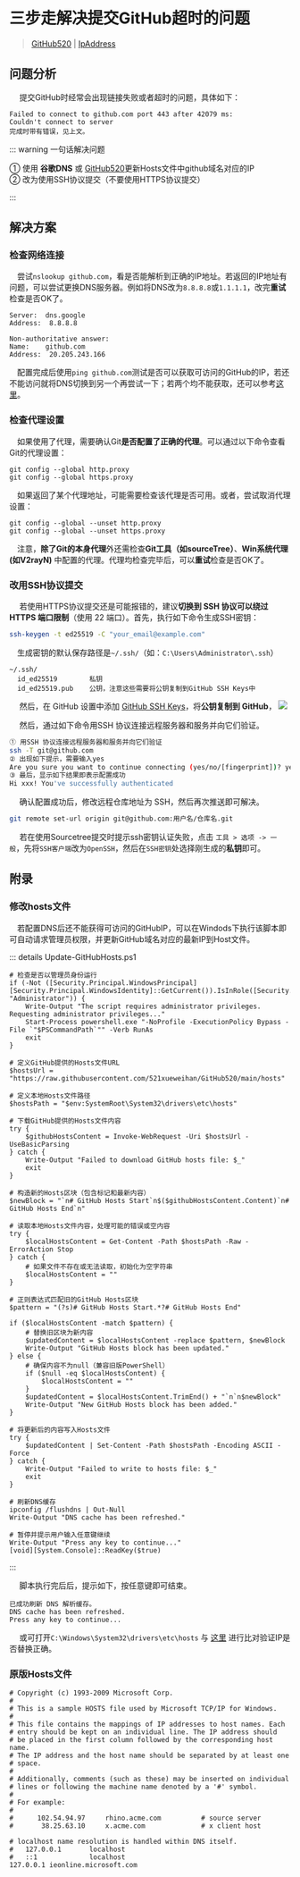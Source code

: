 # 三步走解决提交GitHub超时的问题



> [GitHub520](https://raw.githubusercontent.com/521xueweihan/GitHub520/main/hosts) | [IpAddress](https://www.ipaddress.com/website/github.com/)



## 问题分析

​	　提交GitHub时经常会出现链接失败或者超时的问题，具体如下：

```
Failed to connect to github.com port 443 after 42079 ms: 
Couldn't connect to server
完成时带有错误，见上文。
```

::: warning 一句话解决问题

① 使用 **谷歌DNS** 或 [GitHub520](https://raw.githubusercontent.com/521xueweihan/GitHub520/main/hosts)更新Hosts文件中github域名对应的IP <br/>
② 改为使用SSH协议提交（不要使用HTTPS协议提交）

:::

## 解决方案

### 检查网络连接

​	　尝试`nslookup github.com`，看是否能解析到正确的IP地址。若返回的IP地址有问题，可以尝试更换DNS服务器。例如将DNS改为`8.8.8.8`或`1.1.1.1`，改完**重试**检查是否OK了。

```
Server:  dns.google
Address:  8.8.8.8

Non-authoritative answer:
Name:    github.com
Address:  20.205.243.166
```

​	　配置完成后使用`ping github.com`测试是否可以获取可访问的GitHub的IP，若还不能访问就将DNS切换到另一个再尝试一下；若两个均不能获取，还可以参考[这里](#修改hosts文件)。

### 检查代理设置

​	　如果使用了代理，需要确认Git**是否配置了正确的代理**。可以通过以下命令查看Git的代理设置：

```shell
git config --global http.proxy
git config --global https.proxy
```

​	　如果返回了某个代理地址，可能需要检查该代理是否可用。或者，尝试取消代理设置：

```shell
git config --global --unset http.proxy
git config --global --unset https.proxy
```

​	　注意，**除了Git的本身代理**外还需检查**Git工具（如sourceTree）**、**Win系统代理(如V2rayN)** 中配置的代理。代理均检查完毕后，可以**重试**检查是否OK了。



### 改用SSH协议提交

​	　若使用HTTPS协议提交还是可能报错的，建议**切换到 SSH 协议可以绕过 HTTPS 端口限制**（使用 22 端口）。首先，执行如下命令生成SSH密钥：

```bash
ssh-keygen -t ed25519 -C "your_email@example.com"
```

​	　生成密钥的默认保存路径是`~/.ssh/`（如：`C:\Users\Administrator\.ssh`）

```
~/.ssh/
  id_ed25519        私钥
  id_ed25519.pub    公钥，注意这些需要将公钥复制到GitHub SSH Keys中
```

​	　然后，在 GitHub 设置中添加 [GitHub SSH Keys](https://github.com/settings/keys)，将**公钥复制到 GitHub**，
<Img src="https://github.com/sh086/picx-images-hosting/raw/master/20250330/image-20250321023502993.7zqlq1r5sl.webp"/>

​	　然后，通过如下命令用SSH 协议连接远程服务器和服务并向它们验证。

```bash
① 用SSH 协议连接远程服务器和服务并向它们验证
ssh -T git@github.com
② 出现如下提示，需要输入yes
Are you sure you want to continue connecting (yes/no/[fingerprint])? yes
③ 最后，显示如下结果即表示配置成功
Hi xxx! You've successfully authenticated
```

​	　确认配置成功后，修改远程仓库地址为 SSH，然后再次推送即可解决。

```bash
git remote set-url origin git@github.com:用户名/仓库名.git
```

​	　若在使用Sourcetree提交时提示ssh密钥认证失败，点击 `工具 > 选项 -> 一般`，先将`SSH客户端`改为`OpenSSH`，然后在`SSH密钥`处选择刚生成的**私钥**即可。

## 附录

### 修改hosts文件

​	　若配置DNS后还不能获得可访问的GitHubIP，可以在Windods下执行该脚本即可自动请求管理员权限，并更新GitHub域名对应的最新IP到Host文件。

::: details Update-GitHubHosts.ps1

```ps1[Update-GitHubHosts.ps1]
# 检查是否以管理员身份运行
if (-Not ([Security.Principal.WindowsPrincipal][Security.Principal.WindowsIdentity]::GetCurrent()).IsInRole([Security.Principal.WindowsBuiltInRole] "Administrator")) {
    Write-Output "The script requires administrator privileges. Requesting administrator privileges..."
    Start-Process powershell.exe "-NoProfile -ExecutionPolicy Bypass -File `"$PSCommandPath`"" -Verb RunAs
    exit
}

# 定义GitHub提供的Hosts文件URL
$hostsUrl = "https://raw.githubusercontent.com/521xueweihan/GitHub520/main/hosts"

# 定义本地Hosts文件路径
$hostsPath = "$env:SystemRoot\System32\drivers\etc\hosts"

# 下载GitHub提供的Hosts文件内容
try {
    $githubHostsContent = Invoke-WebRequest -Uri $hostsUrl -UseBasicParsing
} catch {
    Write-Output "Failed to download GitHub hosts file: $_"
    exit
}

# 构造新的Hosts区块（包含标记和最新内容）
$newBlock = "`n# GitHub Hosts Start`n$($githubHostsContent.Content)`n# GitHub Hosts End`n"

# 读取本地Hosts文件内容，处理可能的错误或空内容
try {
    $localHostsContent = Get-Content -Path $hostsPath -Raw -ErrorAction Stop
} catch {
    # 如果文件不存在或无法读取，初始化为空字符串
    $localHostsContent = ""
}

# 正则表达式匹配旧的GitHub Hosts区块
$pattern = "(?s)# GitHub Hosts Start.*?# GitHub Hosts End"

if ($localHostsContent -match $pattern) {
    # 替换旧区块为新内容
    $updatedContent = $localHostsContent -replace $pattern, $newBlock
    Write-Output "GitHub Hosts block has been updated."
} else {
    # 确保内容不为null（兼容旧版PowerShell）
    if ($null -eq $localHostsContent) {
        $localHostsContent = ""
    }
    $updatedContent = $localHostsContent.TrimEnd() + "`n`n$newBlock"
    Write-Output "New GitHub Hosts block has been added."
}

# 将更新后的内容写入Hosts文件
try {
    $updatedContent | Set-Content -Path $hostsPath -Encoding ASCII -Force
} catch {
    Write-Output "Failed to write to hosts file: $_"
    exit
}

# 刷新DNS缓存
ipconfig /flushdns | Out-Null
Write-Output "DNS cache has been refreshed."

# 暂停并提示用户输入任意键继续
Write-Output "Press any key to continue..."
[void][System.Console]::ReadKey($true)
```

:::

​	　脚本执行完后后，提示如下，按任意键即可结束。

```shell
已成功刷新 DNS 解析缓存。
DNS cache has been refreshed.
Press any key to continue...
```

​	　或可打开`C:\Windows\System32\drivers\etc\hosts` 与 [这里](https://www.ipaddress.com/website/github.com/) 进行比对验证IP是否替换正确。



### 原版Hosts文件

```
# Copyright (c) 1993-2009 Microsoft Corp.
#
# This is a sample HOSTS file used by Microsoft TCP/IP for Windows.
#
# This file contains the mappings of IP addresses to host names. Each
# entry should be kept on an individual line. The IP address should
# be placed in the first column followed by the corresponding host name.
# The IP address and the host name should be separated by at least one
# space.
#
# Additionally, comments (such as these) may be inserted on individual
# lines or following the machine name denoted by a '#' symbol.
#
# For example:
#
#      102.54.94.97     rhino.acme.com          # source server
#       38.25.63.10     x.acme.com              # x client host

# localhost name resolution is handled within DNS itself.
#	127.0.0.1       localhost
#	::1             localhost
127.0.0.1 ieonline.microsoft.com
```

